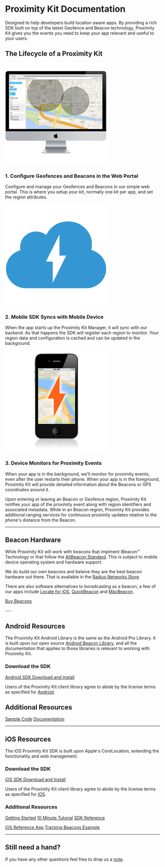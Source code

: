 # Proximity Kit Documentation

Designed to help developers build location aware apps. By providing a rich SDK built on top of the latest Geofence and Beacon technology, Proximity Kit gives you the events you need to keep your app relevant and useful to your users.


## The Lifecycle of a Proximity Kit

<div class="tiles clearfix">
  <div class="tile">
    <img class="tile-image" src="pk-configure.png">
    <h3>1. Configure Geofences and Beacons in the Web Portal</h3>
    <p>Configure and manage your Geofences and Beacons in our simple web portal. This is where you setup your kit, normally one kit per app, and set the region attributes.</p>
  </div>
  <div class="tile">
    <img class="tile-image" src="pk-cloud.png">
    <h3> 2. Mobile SDK Syncs with Mobile Device </h3>
    <p> When the app starts up the Proximity Kit Manager, it will sync with our backend. As that happens the SDK will register each region to monitor. Your region data and configuration is cached and can be updated in the background.</p>
  </div>
  <div class="tile">
    <img class="tile-image" src="pk-monitor.png">
    <h3> 3. Device Monitors for Proximity Events </h3>
    <p> When your app is in the background, we'll monitor for proximity events, even after the user restarts their phone. When your app is in the foreground, Proximity Kit will provide detailed information about the Beacons or GPS coordinates around it.</p>
  </div>
</div>

Upon entering or leaving an Beacon or Geofence region, Proximity Kit notifies your app of the proximity event along with region identifiers and associated metadata. While in an Beacon region, Proximity Kit provides additional ranging services for continuous proximity updates relative to the phone's distance from the Beacon.

---

## Beacon Hardware

While Proximity Kit will work with beacons that implment iBeacon™ Technology or that follow the [AltBeacon Standard](http://altbeacon.org/). This is subject to mobile device operating system and hardware support.

We do build our own beacons and beleive they are the best beacon hardware out there. That is avaliable in the [Radius Networks Store](http://store.radiusnetworks.com/).

There are also software alternatives to boradcasting as a beacon, a few of our apps include [Locate for iOS](https://itunes.apple.com/us/app/locate-beacon/id738709014?mt=8), [QuickBeacon](http://store.radiusnetworks.com/collections/software/products/quickbeacon) and [MacBeacon](http://store.radiusnetworks.com/collections/all/products/macbeacon).


<p><a class="btn" href="http://store.radiusnetworks.com/">Buy Beacons</a></p>
---

## Android Resources

The Proximity Kit Android Library is the same as the Android Pro Library. It is built upon our open source [Android Beacon Library](https://github.com/AltBeacon/android-beacon-library), and all the documentation that applies to those libraries is relevant to working with Proximity Kit.

### Download the SDK

<p><a class="btn" href="http://proximitykit.com/android-download">Android SDK Download and Install</a></p>

Users of the Proximity Kit client library agree to abide by the license terms as specified for <a href="android/license">Android</a>.

## Additional Resources

<p><a class="btn" href="/ibeacon/android/samples.html">Sample Code</a> <a class="btn" href="/ibeacon/android/pro/documentation.html">Documentation</a></p>

---

## iOS Resources

The iOS Proximity Kit SDK is built upon Apple's CoreLocation, extending the functionality and web management.

### Download the SDK

<p><a class="btn" href="http://proximitykit.com/download">iOS SDK Download and Install</a></p>

Users of the Proximity Kit client library agree to abide by the license terms as specified for [iOS](ios/license).

### Additional Resources

<a class="btn" href="gettingstarted">Getting Started</a> <a class="btn" href="ios/webbeacon">10 Minute Tutorial</a> <a class="btn" href="ios/docs">SDK Reference</a>

<a class="btn" href="https://github.com/RadiusNetworks/proximity-kit-ios-example">iOS Reference App</a> <a class="btn" href="ios/tracking-beacons.html">Tracking Beacons Example</a>

---

## Still need a hand?

If you have any other questions feel free to drop us a [note](mailto:support@radiusnetworks.com).

